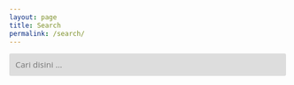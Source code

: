 ```yaml
---
layout: page
title: Search
permalink: /search/
---
```

<style>
    @import url('https://fonts.googleapis.com/css?family=Open+Sans');

.block
{
  /* margin: 0 auto; */
  max-width: 900px;
  /* padding: 0 30px;    */
}
.input-res
{
  -webkit-appearance: none;
  -moz-appearance: none;
  appearance: none;
  font: 15px/1 'Open Sans', sans-serif;
  color: #333;
  -webkit-font-smoothing: antialiased;
  -moz-osx-font-smoothing: grayscale;
  width: 100%;
  max-width: 500px;
  background-color: #ddd;
  border: none;
  padding: 10px 11px 11px 11px;
  border-radius: 3px;
  box-shadow: none;
  outline: none;
  margin: 0;
  box-sizing: border-box;
}

</style>
<!-- Html Elements for Search -->
<div id="search-container">
<div class="block"><input type="text" id="search" placeholder="Cari disini ..." class="input-res"></div>
<div id="results-container"></div>
</div>

<!-- Script pointing to search-script.js -->
<script src="https://unpkg.com/simple-jekyll-search@latest/dest/simple-jekyll-search.min.js"></script>

<!-- Configuration -->
<script>
SimpleJekyllSearch({
  searchInput: document.getElementById('search'),
  resultsContainer: document.getElementById('results-container'),
  searchResultTemplate: `<div class="article">
  <a class="clearlink" href="{url}">
    <h1>{title}</h1>
    <div class="a-content">
      <div class="a-content-text">
        <p>{description}</p>
      </div>
    </div>
  </a>
  <div class="read-more clearfix">
    <div class="more-left left">
      <a href="{url}">Read more</a>&nbsp;&nbsp;
    </div>
  </div>
</div>`,
  json: '/json/search.json'
})
</script>
